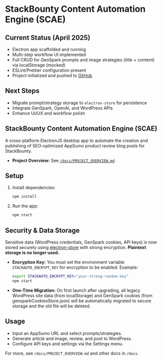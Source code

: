 # StackBounty Content Automation Engine (SCAE)

## Current Status (April 2025)
- Electron app scaffolded and running
- Multi-step workflow UI implemented
- Full CRUD for GenSpark prompts and image strategies (title + content) via localStorage (mocked)
- ESLint/Prettier configuration present
- Project initialized and pushed to [GitHub](https://github.com/DonMecca/stackauto)

## Next Steps
- Migrate prompt/strategy storage to `electron-store` for persistence
- Integrate GenSpark, OpenAI, and WordPress APIs
- Enhance UI/UX and workflow polish

## StackBounty Content Automation Engine (SCAE)

A cross-platform ElectronJS desktop app to automate the creation and publishing of SEO-optimized AppSumo product review blog posts for StackBounty.

- **Project Overview:** See [`/docs/PROJECT_OVERVIEW.md`](./docs/PROJECT_OVERVIEW.md)

## Setup
1. Install dependencies:
   ```bash
   npm install
   ```
2. Run the app:
   ```bash
   npm start
   ```

## Security & Data Storage

Sensitive data (WordPress credentials, GenSpark cookies, API keys) is now stored securely using [electron-store](https://github.com/sindresorhus/electron-store) with strong encryption. **Plaintext storage is no longer used.**

- **Encryption Key:** You must set the environment variable `STACKAUTO_ENCRYPT_KEY` for encryption to be enabled. Example:
  ```bash
  export STACKAUTO_ENCRYPT_KEY="your-strong-random-key"
  npm start
  ```
- **One-Time Migration:** On first launch after upgrading, all legacy WordPress site data (from localStorage) and GenSpark cookies (from gensparkCookiesStore.json) will be automatically migrated to secure storage and the old file will be deleted.

## Usage
- Input an AppSumo URL and select prompts/strategies.
- Generate article and image, review, and post to WordPress.
- Configure API keys and settings via the Settings menu.

For more, see `/docs/PROJECT_OVERVIEW.md` and other docs in `/docs`.
